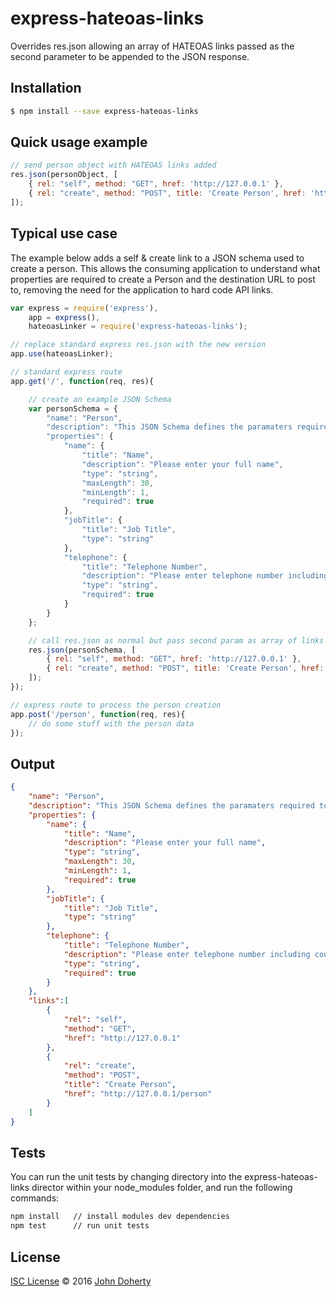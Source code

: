 # express-hateoas-links

Overrides res.json allowing an array of HATEOAS links passed as the second parameter to be appended to the JSON response.

## Installation

```bash
$ npm install --save express-hateoas-links
```

## Quick usage example

```js
// send person object with HATEOAS links added
res.json(personObject, [
    { rel: "self", method: "GET", href: 'http://127.0.0.1' },
    { rel: "create", method: "POST", title: 'Create Person', href: 'http://127.0.0.1/person' }
]);
```

## Typical use case

The example below adds a self & create link to a JSON schema used to create a person. This allows the consuming application to understand what properties are required to create a Person and the destination URL to post to, removing the need for the application to hard code API links. 

```js
var express = require('express'),
    app = express(),
    hateoasLinker = require('express-hateoas-links');

// replace standard express res.json with the new version
app.use(hateoasLinker);

// standard express route
app.get('/', function(req, res){

    // create an example JSON Schema
    var personSchema = {
        "name": "Person",
        "description": "This JSON Schema defines the paramaters required to create a Person object",
        "properties": {
            "name": {
                "title": "Name",
                "description": "Please enter your full name",
                "type": "string",
                "maxLength": 30,
                "minLength": 1,
                "required": true
            },
            "jobTitle": {
                "title": "Job Title",
                "type": "string"
            },
            "telephone": {
                "title": "Telephone Number",
                "description": "Please enter telephone number including country code",
                "type": "string",
                "required": true
            }
        }
    };

    // call res.json as normal but pass second param as array of links
    res.json(personSchema, [
        { rel: "self", method: "GET", href: 'http://127.0.0.1' },
        { rel: "create", method: "POST", title: 'Create Person', href: 'http://127.0.0.1/person' }
    ]);
});

// express route to process the person creation
app.post('/person', function(req, res){
    // do some stuff with the person data
});

```

## Output

```json
{
    "name": "Person",
    "description": "This JSON Schema defines the paramaters required to create a Person object",
    "properties": {
        "name": {
            "title": "Name",
            "description": "Please enter your full name",
            "type": "string",
            "maxLength": 30,
            "minLength": 1,
            "required": true
        },
        "jobTitle": {
            "title": "Job Title",
            "type": "string"
        },
        "telephone": {
            "title": "Telephone Number",
            "description": "Please enter telephone number including country code",
            "type": "string",
            "required": true
        }
    },
    "links":[
        { 
            "rel": "self", 
            "method": "GET", 
            "href": "http://127.0.0.1"
        },
        { 
            "rel": "create", 
            "method": "POST", 
            "title": "Create Person", 
            "href": "http://127.0.0.1/person"
        }
    ]
}
```

## Tests

You can run the unit tests by changing directory into the express-hateoas-links director within your node_modules folder, and run the following commands:

```bash
npm install   // install modules dev dependencies
npm test      // run unit tests
```

## License

[ISC License](LICENSE) &copy; 2016 [John Doherty](https://courseof.life/johndoherty)